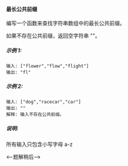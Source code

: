 #### 最长公共前缀

编写一个函数来查找字符串数组中的最长公共前缀。

如果不存在公共前缀，返回空字符串 ""。

##### 示例 1:
```$xslt
输入: ["flower","flow","flight"]
输出: "fl"
```

##### 示例 2:
```$xslt
输入: ["dog","racecar","car"]
输出: ""
解释: 输入不存在公共前缀。
```

##### 说明: 
所有输入只包含小写字母 a-z 

<--题解稍后-->